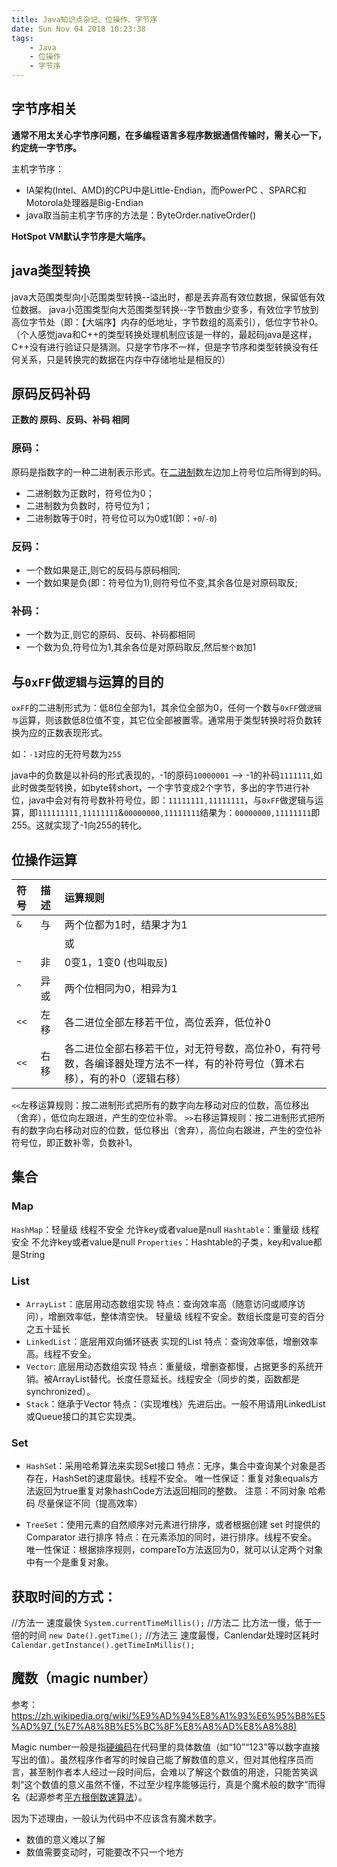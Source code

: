 ```yaml
---
title: Java知识点杂记、位操作、字节序
date: Sun Nov 04 2018 10:23:38
tags:
	- Java
	- 位操作
	- 字节序
---
```


## 字节序相关
**通常不用太关心字节序问题，在多编程语言多程序数据通信传输时，需关心一下，约定统一字节序。**

主机字节序：
- IA架构(Intel、AMD)的CPU中是Little-Endian，而PowerPC 、SPARC和Motorola处理器是Big-Endian
- java取当前主机字节序的方法是：ByteOrder.nativeOrder()

**HotSpot VM默认字节序是大端序。**

## java类型转换
java大范围类型向小范围类型转换--溢出时，都是丢弃高有效位数据，保留低有效位数据。
java小范围类型向大范围类型转换--字节数由少变多，有效位字节放到高位字节处（即：【大端序】内存的低地址，字节数组的高索引），低位字节补0。
（个人感觉java和C++的类型转换处理机制应该是一样的，最起码java是这样，C++没有进行验证只是猜测。只是字节序不一样，但是字节序和类型转换没有任何关系，只是转换完的数据在内存中存储地址是相反的）



## 原码反码补码

**正数的 原码、反码、补码 相同**

### 原码：
原码是指数字的一种二进制表示形式。在[二进制](https://zh.wikipedia.org/wiki/%E4%BA%8C%E8%BF%9B%E5%88%B6 "二进制")数左边加上符号位后所得到的码。
- 二进制数为正数时，符号位为0；
- 二进制数为负数时，符号位为1；
- 二进制数等于0时，符号位可以为0或1(即：`+0`/`-0`)

### 反码：
- 一个数如果是正,则它的反码与原码相同;
- 一个数如果是负(即：符号位为1),则符号位不变,其余各位是对原码取反;

### 补码：
- 一个数为正,则它的原码、反码、补码都相同
- 一个数为负,符号位为1,其余各位是对原码取反,然后`整个数`加1



## 与`0xFF`做`逻辑与`运算的目的
`oxFF`的二进制形式为：低8位全部为1，其余位全部为0，任何一个数与`0xFF`做`逻辑与`运算，则该数低8位值不变，其它位全部被置零。通常用于类型转换时将负数转换为应的正数表现形式。

如：`-1`对应的无符号数为`255`

java中的负数是以补码的形式表现的，-1的原码`10000001` --> -1的补码`1111111`,如此时做类型转换，如byte转short，一个字节变成2个字节，多出的字节进行补位，java中会对有符号数补符号位，即：`11111111,11111111`，与`0xFF`做逻辑与运算，即`111111111,11111111`&`00000000,11111111`结果为：`00000000,11111111`即255。这就实现了-1向255的转化。




## 位操作运算
|符号|描述|运算规则|
|:-|:-|:-|
| `&`   | 与 | 两个位都为1时，结果才为1 |
| <code>|</code>   | 或 | 两个位都为0时，结果才为0 |
| `~`   | 非 | 0变1，1变0 (也叫`取反`)|
| `^`   | 异或 | 两个位相同为0，相异为1 |
| `<<` | 左移 | 各二进位全部左移若干位，高位丢弃，低位补0 |
| `<<` | 右移 | 各二进位全部右移若干位，对无符号数，高位补0，有符号数，各编译器处理方法不一样，有的补符号位（算术右移），有的补0（逻辑右移） |

`<<`左移运算规则：按二进制形式把所有的数字向左移动对应的位数，高位移出（舍弃），低位向左跟进，产生的空位补零。
`>>`右移运算规则：按二进制形式把所有的数字向右移动对应的位数，低位移出（舍弃），高位向右跟进，产生的空位补符号位，即正数补零，负数补1。

<!-- more -->

## 集合

### Map
`HashMap`：轻量级 线程不安全 允许key或者value是null
`Hashtable`：重量级 线程安全 不允许key或者value是null
`Properties`：Hashtable的子类，key和value都是String 

### List
- `ArrayList`：底层用动态数组实现
特点：查询效率高（随意访问或顺序访问），增删效率低，整体清空快。 轻量级 线程不安全。数组长度是可变的百分之五十延长
- `LinkedList`：底层用双向循环链表 实现的List
特点：查询效率低，增删效率高。线程不安全。
- `Vector`: 底层用动态数组实现
特点：重量级，增删查都慢，占据更多的系统开销。被ArrayList替代。长度任意延长。线程安全（同步的类，函数都是synchronized）。
- `Stack`：继承于Vector
特点：（实现堆栈）先进后出。一般不用请用LinkedList或Queue接口的其它实现类。

### Set

- `HashSe`t：采用哈希算法来实现Set接口
特点：无序，集合中查询某个对象是否存在，HashSet的速度最快。线程不安全。
唯一性保证：重复对象equals方法返回为true重复对象hashCode方法返回相同的整数。
注意：不同对象 哈希码 尽量保证不同（提高效率）

- `TreeSet`：使用元素的自然顺序对元素进行排序，或者根据创建 set 时提供的 Comparator 进行排序
特点：在元素添加的同时，进行排序。线程不安全。
唯一性保证：根据排序规则，compareTo方法返回为0，就可以认定两个对象中有一个是重复对象。



## 获取时间的方式：
//方法一 速度最快
`System.currentTimeMillis();`
//方法二 比方法一慢，低于一倍的时间
`new Date().getTime();`
//方法三 速度最慢，Canlendar处理时区耗时
`Calendar.getInstance().getTimeInMillis(); `



## 魔数（magic number）

参考：https://zh.wikipedia.org/wiki/%E9%AD%94%E8%A1%93%E6%95%B8%E5%AD%97_(%E7%A8%8B%E5%BC%8F%E8%A8%AD%E8%A8%88)

Magic number一般是指[硬编码](https://zh.wikipedia.org/wiki/%E5%AF%AB%E6%AD%BB "硬编码")在代码里的具体数值（如“10”“123”等以数字直接写出的值）。虽然程序作者写的时候自己能了解数值的意义，但对其他程序员而言，甚至制作者本人经过一段时间后，会难以了解这个数值的用途，只能苦笑讽刺“这个数值的意义虽然不懂，不过至少程序能够运行，真是个魔术般的数字”而得名（起源参考[平方根倒数速算法](https://zh.wikipedia.org/wiki/%E5%B9%B3%E6%96%B9%E6%A0%B9%E5%80%92%E6%95%B0%E9%80%9F%E7%AE%97%E6%B3%95 "平方根倒数速算法")）。

因为下述理由，一般认为代码中不应该含有魔术数字。

*   数值的意义难以了解
*   数值需要变动时，可能要改不只一个地方




